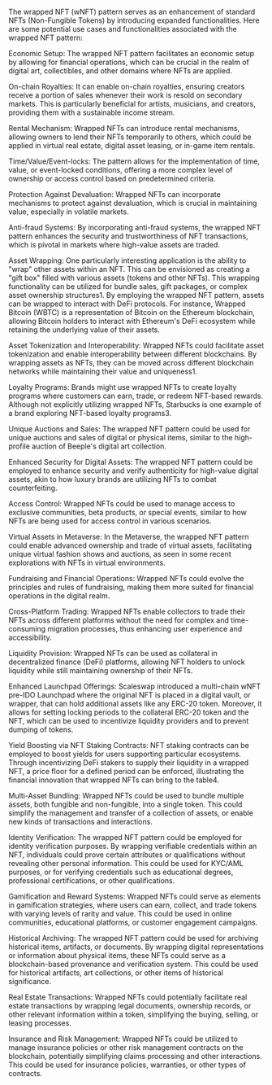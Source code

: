 The wrapped NFT (wNFT) pattern serves as an enhancement of standard NFTs (Non-Fungible Tokens) by introducing expanded functionalities. Here are some potential use cases and functionalities associated with the wrapped NFT pattern:

Economic Setup: The wrapped NFT pattern facilitates an economic setup by allowing for financial operations, which can be crucial in the realm of digital art, collectibles, and other domains where NFTs are applied.

On-chain Royalties: It can enable on-chain royalties, ensuring creators receive a portion of sales whenever their work is resold on secondary markets. This is particularly beneficial for artists, musicians, and creators, providing them with a sustainable income stream.

Rental Mechanism: Wrapped NFTs can introduce rental mechanisms, allowing owners to lend their NFTs temporarily to others, which could be applied in virtual real estate, digital asset leasing, or in-game item rentals.

Time/Value/Event-locks: The pattern allows for the implementation of time, value, or event-locked conditions, offering a more complex level of ownership or access control based on predetermined criteria.

Protection Against Devaluation: Wrapped NFTs can incorporate mechanisms to protect against devaluation, which is crucial in maintaining value, especially in volatile markets.

Anti-fraud Systems: By incorporating anti-fraud systems, the wrapped NFT pattern enhances the security and trustworthiness of NFT transactions, which is pivotal in markets where high-value assets are traded.

Asset Wrapping: One particularly interesting application is the ability to "wrap" other assets within an NFT. This can be envisioned as creating a "gift box" filled with various assets (tokens and other NFTs). This wrapping functionality can be utilized for bundle sales, gift packages, or complex asset ownership structures​1. By employing the wrapped NFT pattern, assets can be wrapped to interact with DeFi protocols. For instance, Wrapped Bitcoin (WBTC) is a representation of Bitcoin on the Ethereum blockchain, allowing Bitcoin holders to interact with Ethereum's DeFi ecosystem while retaining the underlying value of their assets.

Asset Tokenization and Interoperability: Wrapped NFTs could facilitate asset tokenization and enable interoperability between different blockchains. By wrapping assets as NFTs, they can be moved across different blockchain networks while maintaining their value and uniqueness​1.

Loyalty Programs: Brands might use wrapped NFTs to create loyalty programs where customers can earn, trade, or redeem NFT-based rewards. Although not explicitly utilizing wrapped NFTs, Starbucks is one example of a brand exploring NFT-based loyalty programs​3​.

Unique Auctions and Sales: The wrapped NFT pattern could be used for unique auctions and sales of digital or physical items, similar to the high-profile auction of Beeple's digital art collection​​.

Enhanced Security for Digital Assets: The wrapped NFT pattern could be employed to enhance security and verify authenticity for high-value digital assets, akin to how luxury brands are utilizing NFTs to combat counterfeiting​​.

Access Control: Wrapped NFTs could be used to manage access to exclusive communities, beta products, or special events, similar to how NFTs are being used for access control in various scenarios​​. 

Virtual Assets in Metaverse: In the Metaverse, the wrapped NFT pattern could enable advanced ownership and trade of virtual assets, facilitating unique virtual fashion shows and auctions, as seen in some recent explorations with NFTs in virtual environments​​.

Fundraising and Financial Operations: Wrapped NFTs could evolve the principles and rules of fundraising, making them more suited for financial operations in the digital realm​.

Cross-Platform Trading: Wrapped NFTs enable collectors to trade their NFTs across different platforms without the need for complex and time-consuming migration processes, thus enhancing user experience and accessibility​.

Liquidity Provision: Wrapped NFTs can be used as collateral in decentralized finance (DeFi) platforms, allowing NFT holders to unlock liquidity while still maintaining ownership of their NFTs​.

Enhanced Launchpad Offerings: Scaleswap introduced a multi-chain wNFT pre-IDO Launchpad where the original NFT is placed in a digital vault, or wrapper, that can hold additional assets like any ERC-20 token. Moreover, it allows for setting locking periods to the collateral ERC-20 token and the NFT, which can be used to incentivize liquidity providers and to prevent dumping of tokens​.

Yield Boosting via NFT Staking Contracts: NFT staking contracts can be employed to boost yields for users supporting particular ecosystems. Through incentivizing DeFi stakers to supply their liquidity in a wrapped NFT, a price floor for a defined period can be enforced, illustrating the financial innovation that wrapped NFTs can bring to the table​4.

Multi-Asset Bundling: Wrapped NFTs could be used to bundle multiple assets, both fungible and non-fungible, into a single token. This could simplify the management and transfer of a collection of assets, or enable new kinds of transactions and interactions.

Identity Verification: The wrapped NFT pattern could be employed for identity verification purposes. By wrapping verifiable credentials within an NFT, individuals could prove certain attributes or qualifications without revealing other personal information. This could be used for KYC/AML purposes, or for verifying credentials such as educational degrees, professional certifications, or other qualifications.

Gamification and Reward Systems: Wrapped NFTs could serve as elements in gamification strategies, where users can earn, collect, and trade tokens with varying levels of rarity and value. This could be used in online communities, educational platforms, or customer engagement campaigns.

Historical Archiving: The wrapped NFT pattern could be used for archiving historical items, artifacts, or documents. By wrapping digital representations or information about physical items, these NFTs could serve as a blockchain-based provenance and verification system. This could be used for historical artifacts, art collections, or other items of historical significance.

Real Estate Transactions: Wrapped NFTs could potentially facilitate real estate transactions by wrapping legal documents, ownership records, or other relevant information within a token, simplifying the buying, selling, or leasing processes.

Insurance and Risk Management: Wrapped NFTs could be utilized to manage insurance policies or other risk management contracts on the blockchain, potentially simplifying claims processing and other interactions. This could be used for insurance policies, warranties, or other types of contracts. 